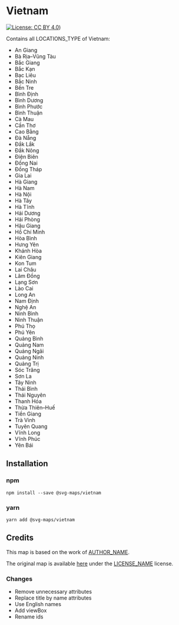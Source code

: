 #  Vietnam

[![License: CC BY 4.0](https://img.shields.io/badge/License-CC%20BY%204.0-blue.svg)](https://creativecommons.org/licenses/by/4.0/))

Contains all LOCATIONS_TYPE of Vietnam:
* An Giang
* Bà Rịa–Vũng Tàu
* Bắc Giang
* Bắc Kạn
* Bạc Liêu
* Bắc Ninh
* Bến Tre
* Bình Định
* Bình Dương
* Bình Phước
* Bình Thuận
* Cà Mau
* Cần Thơ
* Cao Bằng
* Đà Nẵng
* Đắk Lắk
* Đắk Nông
* Điện Biên
* Đồng Nai
* Đồng Tháp
* Gia Lai
* Hà Giang
* Hà Nam
* Hà Nội
* Hà Tây
* Hà Tĩnh
* Hải Dương
* Hải Phòng
* Hậu Giang
* Hồ Chí Minh
* Hòa Bình
* Hưng Yên
* Khánh Hòa
* Kiên Giang
* Kon Tum
* Lai Châu
* Lâm Đồng
* Lạng Sơn
* Lào Cai
* Long An
* Nam Định
* Nghệ An
* Ninh Bình
* Ninh Thuận
* Phú Thọ
* Phú Yên
* Quảng Bình
* Quảng Nam
* Quảng Ngãi
* Quảng Ninh
* Quảng Trị
* Sóc Trăng
* Sơn La
* Tây Ninh
* Thái Bình
* Thái Nguyên
* Thanh Hóa
* Thừa Thiên–Huế
* Tiền Giang
* Trà Vinh
* Tuyên Quang
* Vĩnh Long
* Vĩnh Phúc
* Yên Bái

## Installation

### npm

`npm install --save @svg-maps/vietnam`

### yarn

`yarn add @svg-maps/vietnam`

## Credits

This map is based on the work of [AUTHOR_NAME](AUTHOR_PROFILE_LINK).

The original map is available [here](ORIGINAL_MAP_LINK) under the [LICENSE_NAME](LICENSE_LINK) license.

### Changes

* Remove unnecessary attributes
* Replace title by name attributes
* Use English names
* Add viewBox
* Rename ids
